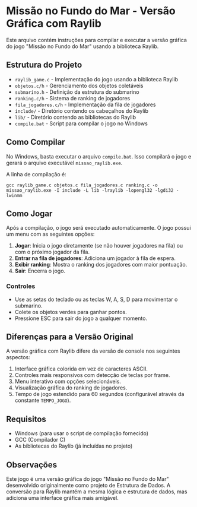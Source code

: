 # Missão no Fundo do Mar - Versão Gráfica com Raylib

Este arquivo contém instruções para compilar e executar a versão gráfica do jogo "Missão no Fundo do Mar" usando a biblioteca Raylib.

## Estrutura do Projeto

- `raylib_game.c` - Implementação do jogo usando a biblioteca Raylib
- `objetos.c/h` - Gerenciamento dos objetos coletáveis
- `submarino.h` - Definição da estrutura do submarino
- `ranking.c/h` - Sistema de ranking de jogadores
- `fila_jogadores.c/h` - Implementação da fila de jogadores
- `include/` - Diretório contendo os cabeçalhos do Raylib
- `lib/` - Diretório contendo as bibliotecas do Raylib
- `compile.bat` - Script para compilar o jogo no Windows

## Como Compilar

No Windows, basta executar o arquivo `compile.bat`. Isso compilará o jogo e gerará o arquivo executável `missao_raylib.exe`.

A linha de compilação é:
```
gcc raylib_game.c objetos.c fila_jogadores.c ranking.c -o missao_raylib.exe -I include -L lib -lraylib -lopengl32 -lgdi32 -lwinmm
```

## Como Jogar

Após a compilação, o jogo será executado automaticamente. O jogo possui um menu com as seguintes opções:

1. **Jogar**: Inicia o jogo diretamente (se não houver jogadores na fila) ou com o próximo jogador da fila.
2. **Entrar na fila de jogadores**: Adiciona um jogador à fila de espera.
3. **Exibir ranking**: Mostra o ranking dos jogadores com maior pontuação.
4. **Sair**: Encerra o jogo.

### Controles

- Use as setas do teclado ou as teclas W, A, S, D para movimentar o submarino.
- Colete os objetos verdes para ganhar pontos.
- Pressione ESC para sair do jogo a qualquer momento.

## Diferenças para a Versão Original

A versão gráfica com Raylib difere da versão de console nos seguintes aspectos:

1. Interface gráfica colorida em vez de caracteres ASCII.
2. Controles mais responsivos com detecção de teclas por frame.
3. Menu interativo com opções selecionáveis.
4. Visualização gráfica do ranking de jogadores.
5. Tempo de jogo estendido para 60 segundos (configurável através da constante `TEMPO_JOGO`).

## Requisitos

- Windows (para usar o script de compilação fornecido)
- GCC (Compilador C)
- As bibliotecas do Raylib (já incluídas no projeto)

## Observações

Este jogo é uma versão gráfica do jogo "Missão no Fundo do Mar" desenvolvido originalmente como projeto de Estrutura de Dados. A conversão para Raylib mantém a mesma lógica e estrutura de dados, mas adiciona uma interface gráfica mais amigável. 